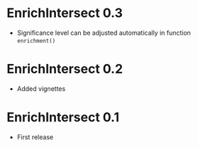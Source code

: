 # EnrichIntersect 0.3

* Significance level can be adjusted automatically in function `enrichment()`


# EnrichIntersect 0.2

* Added vignettes


# EnrichIntersect 0.1

* First release

